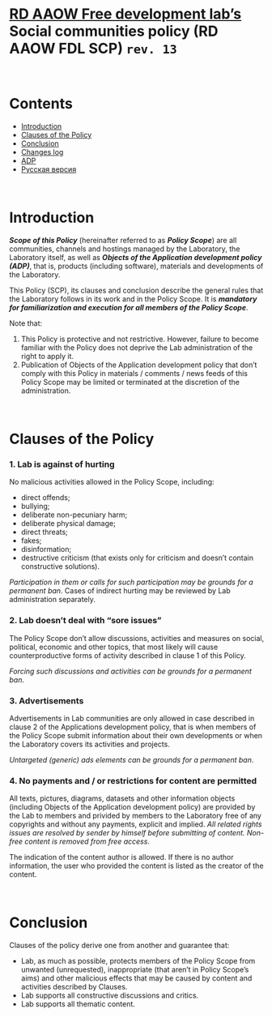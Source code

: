 # [RD AAOW Free development lab’s](https://adslbarxatov.github.io/DPArray) Social communities policy (RD AAOW FDL SCP) ```rev. 13```

&nbsp;



# Contents
- [Introduction](#introduction)
- [Clauses of the Policy](#clauses-of-the-policy)
- [Conclusion](#conclusion)
- [Changes log](https://adslbarxatov.github.io/SCP/changelog)
- [ADP](https://adslbarxatov.github.io/ADP)
- [Русская версия](https://adslbarxatov.github.io/SCP/ru)

&nbsp;



# Introduction

***Scope of this Policy*** (hereinafter referred to as ***Policy Scope***) are all communities, channels and hostings managed by the Laboratory,
the Laboratory itself, as well as ***Objects of the Application development policy (ADP)***, that is, products (including software), materials
and developments of the Laboratory.

This Policy (SCP), its clauses and conclusion describe the general rules that the Laboratory follows in its work and in the Policy Scope.
It is ***mandatory for familiarization and execution for all members of the Policy Scope***.

Note that:
1. This Policy is protective and not restrictive. However, failure to become familiar with the Policy
does not deprive the Lab administration of the right to apply it.
2. Publication of Objects of the Application development policy that don’t comply with this Policy in materials / comments / news feeds
of this Policy Scope may be limited or terminated at the discretion of the administration.

&nbsp;



# Clauses of the Policy

### 1. Lab is against of hurting

No malicious activities allowed in the Policy Scope, including:
- direct offends;
- bullying;
- deliberate non-pecuniary harm;
- deliberate physical damage;
- direct threats;
- fakes;
- disinformation;
- destructive criticism (that exists only for criticism and doesn’t contain constructive solutions).

*Participation in them or calls for such participation may be grounds for a permanent ban*.
Cases of indirect hurting may be reviewed by Lab administration separately.

### 2. Lab doesn’t deal with “sore issues”

The Policy Scope don’t allow discussions, activities and measures on social, political, economic and other topics,
that most likely will cause counterproductive forms of activity described in clause 1 of this Policy.

*Forcing such discussions and activities can be grounds for a permanent ban*.

### 3. Advertisements

Advertisements in Lab communities are only allowed in case described in clause 2
of the Applications development policy, that is when members of the Policy Scope submit information
about their own developments or when the Laboratory covers its activities and projects.

*Untargeted (generic) ads elements can be grounds for a permanent ban*.

### 4. No payments and / or restrictions for content are permitted

All texts, pictures, diagrams, datasets and other information objects (including Objects of the Application development
policy) are provided by the Lab to members and privided by members to the Laboratory free of any copyrights and without
any payments, explicit and implied. *All related rights issues are resolved by sender by himself before submitting of content.
Non-free content is removed from free access*.

The indication of the content author is allowed. If there is no author information, the user who provided the content
is listed as the creator of the content.

&nbsp;



# Conclusion

Clauses of the policy derive one from another and guarantee that:
- Lab, as much as possible, protects members of the Policy Scope from unwanted (unrequested), inappropriate
(that aren’t in Policy Scope’s aims) and other malicious effects that may be caused by content and activities described by Clauses.
- Lab supports all constructive discussions and critics.
- Lab supports all thematic content.
